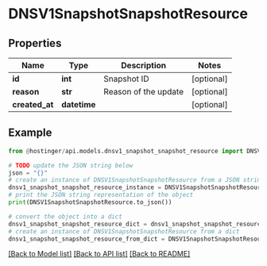 # DNSV1SnapshotSnapshotResource


## Properties

Name | Type | Description | Notes
------------ | ------------- | ------------- | -------------
**id** | **int** | Snapshot ID | [optional] 
**reason** | **str** | Reason of the update | [optional] 
**created_at** | **datetime** |  | [optional] 

## Example

```python
from @hostinger/api.models.dnsv1_snapshot_snapshot_resource import DNSV1SnapshotSnapshotResource

# TODO update the JSON string below
json = "{}"
# create an instance of DNSV1SnapshotSnapshotResource from a JSON string
dnsv1_snapshot_snapshot_resource_instance = DNSV1SnapshotSnapshotResource.from_json(json)
# print the JSON string representation of the object
print(DNSV1SnapshotSnapshotResource.to_json())

# convert the object into a dict
dnsv1_snapshot_snapshot_resource_dict = dnsv1_snapshot_snapshot_resource_instance.to_dict()
# create an instance of DNSV1SnapshotSnapshotResource from a dict
dnsv1_snapshot_snapshot_resource_from_dict = DNSV1SnapshotSnapshotResource.from_dict(dnsv1_snapshot_snapshot_resource_dict)
```
[[Back to Model list]](../README.md#documentation-for-models) [[Back to API list]](../README.md#documentation-for-api-endpoints) [[Back to README]](../README.md)


